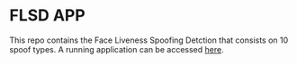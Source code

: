 # FLSD APP
This repo contains the Face Liveness Spoofing Detction that consists on 10 spoof types. A running application can be accessed [here](https://hassan028-flsd-app-app-szn232.streamlit.app/). 
